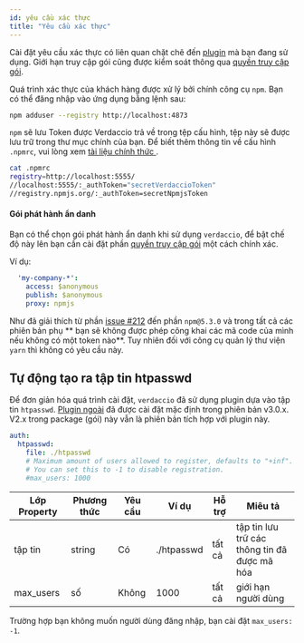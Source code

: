 ```yaml
---
id: yêu cầu xác thực
title: "Yêu cầu xác thực"
---
```

Cài đặt yêu cầu xác thực có liên quan chặt chẽ đến [plugin](plugins.md) mà bạn đang sử dụng. Giới hạn truy cập gói cũng được kiểm soát thông qua [quyền truy cập gói](packages.md).

Quá trình xác thực của khách hàng được xử lý bởi chính công cụ `npm`. Bạn có thể đăng nhập vào ứng dụng bằng lệnh sau:

```bash
npm adduser --registry http://localhost:4873
```

`npm` sẽ lưu Token được Verdaccio trả về trong tệp cấu hình, tệp này sẽ được lưu trữ trong thư mục chính của bạn. Để biết thêm thông tin về cấu hình `.npmrc`, vui lòng xem [ tài liệu chính thức ](https://docs.npmjs.com/files/npmrc).

```bash
cat .npmrc
registry=http://localhost:5555/
//localhost:5555/:_authToken="secretVerdaccioToken"
//registry.npmjs.org/:_authToken=secretNpmjsToken
```

#### Gói phát hành ẩn danh

Bạn có thể chọn gói phát hành ẩn danh khi sử dụng `verdaccio`, để bật chế độ này lên bạn cần cài đặt phần [quyền truy cập gói](packages.md) một cách chính xác.

Ví dụ:

```yaml
  'my-company-*':
    access: $anonymous
    publish: $anonymous
    proxy: npmjs
```

Như đã giải thích từ phần [issue #212](https://github.com/verdaccio/verdaccio/issues/212#issuecomment-308578500) đến phần `npm@5.3.0` và trong tất cả các phiên bản phụ ** bạn sẽ không được phép công khai các mã code của mình nếu không có một token nào**. Tuy nhiên đối với công cụ quản lý thư viện `yarn` thì không có yêu cầu này.

## Tự động tạo ra tập tin htpasswd

Để đơn giản hóa quá trình cài đặt, `verdaccio` đã sử dụng plugin dựa vào tập tin `htpasswd`. [Plugin ngoài](https://github.com/verdaccio/verdaccio-htpasswd) đã được cài đặt mặc định trong phiên bản v3.0.x. V2.x trong package (gói) này vẫn là phiên bản tích hợp với plugin này.

```yaml
auth:
  htpasswd:
    file: ./htpasswd
    # Maximum amount of users allowed to register, defaults to "+inf".
    # You can set this to -1 to disable registration.
    #max_users: 1000
```

| Lớp Property | Phương thức | Yêu cầu | Ví dụ      | Hỗ trợ | Miêu tả                                      |
| ------------ | ----------- | ------- | ---------- | ------ | -------------------------------------------- |
| tập tin      | string      | Có      | ./htpasswd | tất cả | tập tin lưu trữ các thông tin đã được mã hóa |
| max_users    | số          | Không   | 1000       | tất cả | giới hạn người dùng                          |

Trường hợp bạn không muốn người dùng đăng nhập, bạn cài đặt `max_users: -1`.